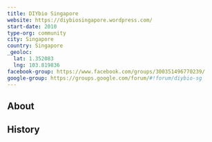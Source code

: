 ```yaml
---
title: DIYbio Singapore
website: https://diybiosingapore.wordpress.com/
start-date: 2010
type-org: community
city: Singapore
country: Singapore
_geoloc:
  lat: 1.352083
  lng: 103.819836
facebook-group: https://www.facebook.com/groups/300351496770239/
google-group: https://groups.google.com/forum/#!forum/diybio-sg
---
```


## About

## History
